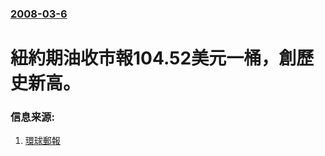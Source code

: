 ### [2008-03-6](/news/2008/03/6/index.md)

##### 
# 紐約期油收市報104.52美元一桶，創歷史新高。




### 信息来源:

1. [環球郵報](http://www.theglobeandmail.com/servlet/story/RTGAM.20080305.r-oil06/BNStory/energy/home)
